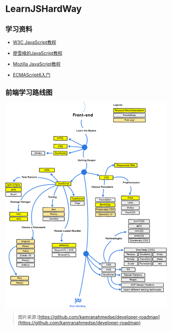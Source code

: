 # LearnJSHardWay

## 学习资料

* [W3C JavaScript教程](http://www.w3school.com.cn/js/index.asp)
* [廖雪峰的JavaScript教程](http://www.liaoxuefeng.com/wiki/001434446689867b27157e896e74d51a89c25cc8b43bdb3000)
* [Mozilla JavaScript教程](https://developer.mozilla.org/zh-CN/docs/Web/JavaScript)

* [ECMAScript6入门](http://es6.ruanyifeng.com/)

## 前端学习路线图

![](./res/front-end-roadmap.png)

> 图片来源:[https://github.com/kamranahmedse/developer-roadmap](https://github.com/kamranahmedse/developer-roadmap)




